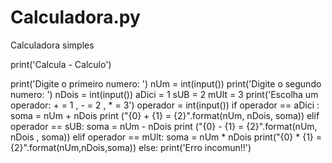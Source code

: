 # Calculadora.py
Calculadora simples

print('Calcula - Calculo')

print('Digite o primeiro numero: ')
nUm = int(input())
print('Digite o segundo numero: ')
nDois = int(input())
aDici = 1
sUB = 2
mUlt = 3
print('Escolha um operador: + = 1 , - = 2 , * = 3')
operador = int(input())
if operador == aDici :
 soma = nUm + nDois
 print ("{0} + {1} = {2}".format(nUm, nDois, soma))
elif operador == sUB:
  soma = nUm - nDois
  print ("{0} - {1} = {2}".format(nUm, nDois , soma))
elif operador == mUlt:
  soma = nUm * nDois
  print("{0} * {1} = {2}".format(nUm,nDois,soma))
else:
  print('Erro incomun!!')

